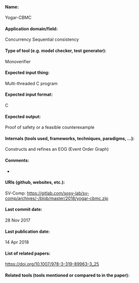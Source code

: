 #### Name:
Yogar-CBMC

#### Application domain/field:
Concurrency
Sequential consistency

#### Type of tool (e.g. model checker, test generator):
Monoverifier

#### Expected input thing:
Multi-threaded C program

#### Expected input format:
C

#### Expected output:
Proof of safety or a feasible counterexample

#### Internals (tools used, frameworks, techniques, paradigms, ...):
Constructs and refines an EOG (Event Order Graph)

#### Comments:
-

#### URIs (github, websites, etc.):
SV-Comp: https://gitlab.com/sosy-lab/sv-comp/archives/-/blob/master/2018/yogar-cbmc.zip

#### Last commit date:
28 Nov 2017

#### Last publication date:
14 Apr 2018

#### List of related papers:
https://doi.org/10.1007/978-3-319-89963-3_25

#### Related tools (tools mentioned or compared to in the paper):